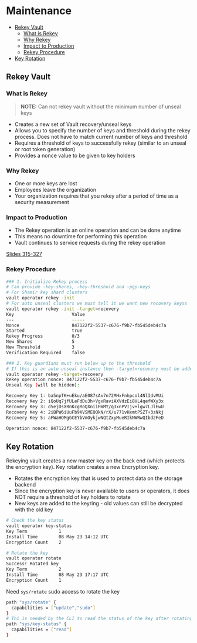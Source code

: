 <!-- omit from toc -->
# Maintenance

- [Rekey Vault](#rekey-vault)
  - [What is Rekey](#what-is-rekey)
  - [Why Rekey](#why-rekey)
  - [Impact to Production](#impact-to-production)
  - [Rekey Procedure](#rekey-procedure)
- [Key Rotation](#key-rotation)

## Rekey Vault

### What is Rekey

> **NOTE:** Can not rekey vault without the minimum number of unseal keys

- Creates a new set of Vault recovery/unseal keys
- Allows you to specify the number of keys and threshold during the rekey process. Does not have to match current number of keys and threshold
- Requires a threshold of keys to successfully rekey (similar to an unseal or root token generation)
- Provides a nonce value to be given to key holders

### Why Rekey

- One or more keys are lost
- Employees leave the organization
- Your organization requires that you rekey after a period of time as a security measurement

### Impact to Production

- The Rekey operation is an online operation and can be done anytime
- This means no downtime for performing this operation
- Vault continues to service requests during the rekey operation

[Slides 315-327](operations-training/01-Create-a-working-Vault-server-configuration-given-a-scenario.pdf)

### Rekey Procedure

```bash
### 1. Initialize Rekey process
# Can provide -key-shares, -key-threshold and -pgp-keys
# For Shamir key shard clusters
vault operator rekey -init
# For auto unseal clusters we must tell it we want new recovery keyss
vault operator rekey -init -target=recovery
Key                      Value
---                      -----
Nonce                    847122f2-5537-c676-f9b7-fb545deb4c7a
Started                  true
Rekey Progress           0/3
New Shares               5
New Threshold            3
Verification Required    false

### 2. Key guardians must run below up to the threshold
# If this is an auto unseal instance then -target=recovery must be added
vault operator rekey -target=recovery
Rekey operation nonce: 847122f2-5537-c676-f9b7-fb545deb4c7a
Unseal Key (will be hidden):

Recovery Key 1: ba5npTK+uEku/aE087sAx7n72MHxFnhpcol4NlIdvMUi
Recovery Key 2: iQoUq7jfULeFdDu3h+VgxRaviAXVdzEi8VL4qefWXy3x
Recovery Key 3: d5ejDsXRnKcgRoQXniiPmMY/q3xnPVIjv+lgw7LJlEwU
Recovery Key 4: 2iBPW6iUuFb9XVSMEOQkN/rX/u771vHxmtPSZT+3zNkj
Recovery Key 5: aFWaHOMgGCEYbVmOykjwNQtZxyMueRIkNWRwQIbd2FeD

Operation nonce: 847122f2-5537-c676-f9b7-fb545deb4c7a
```

## Key Rotation

Rekeying vault creates a new master key on the back end (which protects the encryption key). Key rotation creates a new Encryption key.

- Rotates the encryption key that is used to protect data on the storage backend
- Since the encryption key is never available to users or operators, it does NOT require a threshold of key holders to rotate
- New keys are added to the keyring - old values can still be decrypted with the old key

```bash
# Check the key status
vault operator key-status
Key Term            1
Install Time        08 May 23 14:12 UTC
Encryption Count    2

# Rotate the key
vault operator rotate
Success! Rotated key
Key Term            2
Install Time        08 May 23 17:17 UTC
Encryption Count    1
```

Need `sys/rotate` sudo access to rotate the key

```bash
path "sys/rotate" {
  capabilities = ["update","sudo"]
}
# Thi is needed by the CLI to read the status of the key after rotating it, not to rotate it
path "sys/key-status" {
  capabilities = ["read"]
}
```
